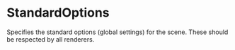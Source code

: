 # StandardOptions

Specifies the standard options (global settings) for the
scene. These should be respected by all renderers.

